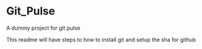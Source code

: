 # Git_Pulse
A dummy project for git pulse

This readme will have steps to how to install git and setup the sha for github
